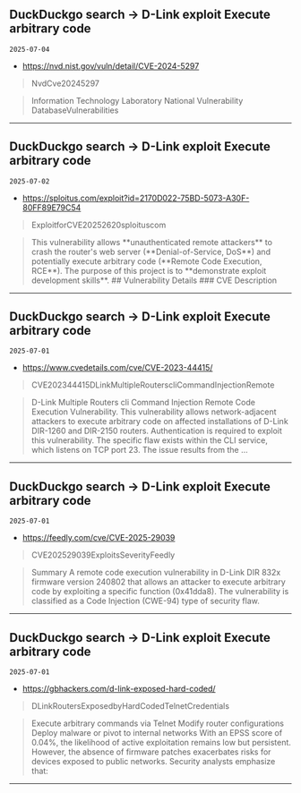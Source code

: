 ## DuckDuckgo search -> D-Link exploit Execute arbitrary code
`2025-07-04`

* https://nvd.nist.gov/vuln/detail/CVE-2024-5297

<blockquote>
 NvdCve20245297
</blockquote>
<blockquote>
Information Technology Laboratory National Vulnerability DatabaseVulnerabilities
</blockquote>

---

## DuckDuckgo search -> D-Link exploit Execute arbitrary code
`2025-07-02`

* https://sploitus.com/exploit?id=2170D022-75BD-5073-A30F-80FF89E79C54

<blockquote>
 ExploitforCVE20252620sploituscom
</blockquote>
<blockquote>
This vulnerability allows **unauthenticated remote attackers** to crash the router's web server (**Denial-of-Service, DoS**) and potentially execute arbitrary code (**Remote Code Execution, RCE**). The purpose of this project is to **demonstrate exploit development skills**. &#35;&#35; Vulnerability Details &#35;&#35;&#35; CVE Description
</blockquote>

---

## DuckDuckgo search -> D-Link exploit Execute arbitrary code
`2025-07-01`

* https://www.cvedetails.com/cve/CVE-2023-44415/

<blockquote>
 CVE202344415DLinkMultipleRouterscliCommandInjectionRemote
</blockquote>
<blockquote>
D-Link Multiple Routers cli Command Injection Remote Code Execution Vulnerability. This vulnerability allows network-adjacent attackers to execute arbitrary code on affected installations of D-Link DIR-1260 and DIR-2150 routers. Authentication is required to exploit this vulnerability. The specific flaw exists within the CLI service, which listens on TCP port 23. The issue results from the ...
</blockquote>

---

## DuckDuckgo search -> D-Link exploit Execute arbitrary code
`2025-07-01`

* https://feedly.com/cve/CVE-2025-29039

<blockquote>
 CVE202529039ExploitsSeverityFeedly
</blockquote>
<blockquote>
Summary A remote code execution vulnerability in D-Link DIR 832x firmware version 240802 that allows an attacker to execute arbitrary code by exploiting a specific function (0x41dda8). The vulnerability is classified as a Code Injection (CWE-94) type of security flaw.
</blockquote>

---

## DuckDuckgo search -> D-Link exploit Execute arbitrary code
`2025-07-01`

* https://gbhackers.com/d-link-exposed-hard-coded/

<blockquote>
 DLinkRoutersExposedbyHardCodedTelnetCredentials
</blockquote>
<blockquote>
Execute arbitrary commands via Telnet Modify router configurations Deploy malware or pivot to internal networks With an EPSS score of 0.04%, the likelihood of active exploitation remains low but persistent. However, the absence of firmware patches exacerbates risks for devices exposed to public networks. Security analysts emphasize that:
</blockquote>

---

